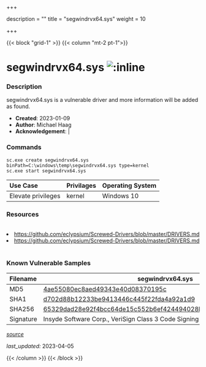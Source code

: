 +++

description = ""
title = "segwindrvx64.sys"
weight = 10

+++


{{< block "grid-1" >}}
{{< column "mt-2 pt-1">}}


# segwindrvx64.sys ![:inline](/images/twitter_verified.png) 


### Description

segwindrvx64.sys is a vulnerable driver and more information will be added as found.

- **Created**: 2023-01-09
- **Author**: Michael Haag
- **Acknowledgement**:  | [](https://twitter.com/)

### Commands

```
sc.exe create segwindrvx64.sys binPath=C:\windows\temp\segwindrvx64.sys type=kernel
sc.exe start segwindrvx64.sys
```

| Use Case | Privilages | Operating System | 
|:---- | ---- | ---- |
| Elevate privileges | kernel | Windows 10 |

### Resources
<br>
<li><a href=" https://github.com/eclypsium/Screwed-Drivers/blob/master/DRIVERS.md"> https://github.com/eclypsium/Screwed-Drivers/blob/master/DRIVERS.md</a></li>
<li><a href="https://github.com/eclypsium/Screwed-Drivers/blob/master/DRIVERS.md">https://github.com/eclypsium/Screwed-Drivers/blob/master/DRIVERS.md</a></li>
<br>

### Known Vulnerable Samples

| Filename | segwindrvx64.sys |
|:---- | ---- | 
| MD5 | <a href="https://www.virustotal.com/gui/file/4ae55080ec8aed49343e40d08370195c">4ae55080ec8aed49343e40d08370195c</a> |
| SHA1 | <a href="https://www.virustotal.com/gui/file/d702d88b12233be9413446c445f22fda4a92a1d9">d702d88b12233be9413446c445f22fda4a92a1d9</a> |
| SHA256 | <a href="https://www.virustotal.com/gui/file/65329dad28e92f4bcc64de15c552b6ef424494028b18875b7dba840053bc0cdd">65329dad28e92f4bcc64de15c552b6ef424494028b18875b7dba840053bc0cdd</a> |
| Signature | Insyde Software Corp., VeriSign Class 3 Code Signing 2010 CA, VeriSign   |


[*source*](https://github.com/magicsword-io/LOLDrivers/tree/main/yaml/segwindrvx64.sys.yml)

*last_updated:* 2023-04-05








{{< /column >}}
{{< /block >}}
